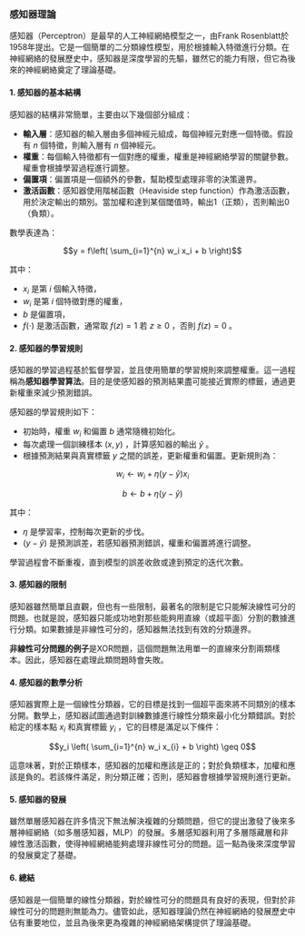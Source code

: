 ### 感知器理論

感知器（Perceptron）是最早的人工神經網絡模型之一，由Frank Rosenblatt於1958年提出。它是一個簡單的二分類線性模型，用於根據輸入特徵進行分類。在神經網絡的發展歷史中，感知器是深度學習的先驅，雖然它的能力有限，但它為後來的神經網絡奠定了理論基礎。

#### 1. **感知器的基本結構**

感知器的結構非常簡單，主要由以下幾個部分組成：

- **輸入層**：感知器的輸入層由多個神經元組成，每個神經元對應一個特徵。假設有  $`n`$  個特徵，則輸入層有  $`n`$  個神經元。
- **權重**：每個輸入特徵都有一個對應的權重，權重是神經網絡學習的關鍵參數。權重會根據學習過程進行調整。
- **偏置項**：偏置項是一個額外的參數，幫助模型處理非零的決策邊界。
- **激活函數**：感知器使用階梯函數（Heaviside step function）作為激活函數，用於決定輸出的類別。當加權和達到某個閾值時，輸出1（正類），否則輸出0（負類）。

數學表達為：


$$y = f\left( \sum_{i=1}^{n} w_i x_i + b \right)$$


其中：
-  $`x_i`$  是第  $`i`$  個輸入特徵，
-  $`w_i`$  是第  $`i`$  個特徵對應的權重，
-  $`b`$  是偏置項，
-  $`f(\cdot)`$  是激活函數，通常取  $`f(z) = 1`$  若  $`z \geq 0`$ ，否則  $`f(z) = 0`$ 。

#### 2. **感知器的學習規則**

感知器的學習過程基於監督學習，並且使用簡單的學習規則來調整權重。這一過程稱為**感知器學習算法**。目的是使感知器的預測結果盡可能接近實際的標籤，通過更新權重來減少預測錯誤。

感知器的學習規則如下：
- 初始時，權重  $`w_i`$  和偏置  $`b`$  通常隨機初始化。
- 每次處理一個訓練樣本  $`(x, y)`$ ，計算感知器的輸出  $`\hat{y}`$ 。
- 根據預測結果與真實標籤  $`y`$  之間的誤差，更新權重和偏置。更新規則為：


$$w_i \leftarrow w_i + \eta (y - \hat{y}) x_i$$



$$b \leftarrow b + \eta (y - \hat{y})$$


其中：
-  $`\eta`$  是學習率，控制每次更新的步伐。
-  $`(y - \hat{y})`$  是預測誤差，若感知器預測錯誤，權重和偏置將進行調整。

學習過程會不斷重複，直到模型的誤差收斂或達到預定的迭代次數。

#### 3. **感知器的限制**

感知器雖然簡單且直觀，但也有一些限制，最著名的限制是它只能解決線性可分的問題。也就是說，感知器只能成功地對那些能夠用直線（或超平面）分割的數據進行分類。如果數據是非線性可分的，感知器無法找到有效的分類邊界。

**非線性可分問題的例子**是XOR問題，這個問題無法用單一的直線來分割兩類樣本。因此，感知器在處理此類問題時會失敗。

#### 4. **感知器的數學分析**

感知器實際上是一個線性分類器，它的目標是找到一個超平面來將不同類別的樣本分開。數學上，感知器試圖通過對訓練數據進行線性分類來最小化分類錯誤。對於給定的樣本點  $`x_i`$  和真實標籤  $`y_i`$ ，它的目標是滿足以下條件：


$$y_i \left( \sum_{i=1}^{n} w_i x_{i} + b \right) \geq 0$$


這意味著，對於正類樣本，感知器的加權和應該是正的；對於負類樣本，加權和應該是負的。若該條件滿足，則分類正確；否則，感知器會根據學習規則進行更新。

#### 5. **感知器的發展**

雖然單層感知器在許多情況下無法解決複雜的分類問題，但它的提出激發了後來多層神經網絡（如多層感知器，MLP）的發展。多層感知器利用了多層隱藏層和非線性激活函數，使得神經網絡能夠處理非線性可分的問題。這一點為後來深度學習的發展奠定了基礎。

#### 6. **總結**

感知器是一個簡單的線性分類器，對於線性可分的問題具有良好的表現，但對於非線性可分的問題則無能為力。儘管如此，感知器理論仍然在神經網絡的發展歷史中佔有重要地位，並且為後來更為複雜的神經網絡架構提供了理論基礎。